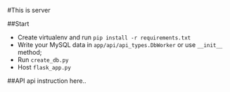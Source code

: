 #This is server

##Start
* Create virtualenv and run `pip install -r requirements.txt`
* Write your MySQL data in `app/api/api_types.DbWorker` or use `__init__` method;
* Run `create_db.py`
* Host `flask_app.py`

##API
api instruction here..
